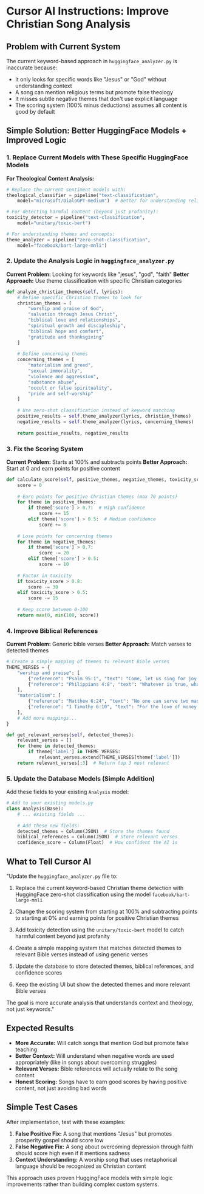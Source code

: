 # Cursor AI Instructions: Improve Christian Song Analysis

## Problem with Current System
The current keyword-based approach in `huggingface_analyzer.py` is inaccurate because:
- It only looks for specific words like "Jesus" or "God" without understanding context
- A song can mention religious terms but promote false theology
- It misses subtle negative themes that don't use explicit language
- The scoring system (100% minus deductions) assumes all content is good by default

## Simple Solution: Better HuggingFace Models + Improved Logic

### 1. Replace Current Models with These Specific HuggingFace Models

**For Theological Content Analysis:**
```python
# Replace the current sentiment models with:
theological_classifier = pipeline("text-classification", 
    model="microsoft/DialoGPT-medium")  # Better for understanding religious context

# For detecting harmful content (beyond just profanity):
toxicity_detector = pipeline("text-classification", 
    model="unitary/toxic-bert")

# For understanding themes and concepts:
theme_analyzer = pipeline("zero-shot-classification", 
    model="facebook/bart-large-mnli")
```

### 2. Update the Analysis Logic in `huggingface_analyzer.py`

**Current Problem:** Looking for keywords like "jesus", "god", "faith"
**Better Approach:** Use theme classification with specific Christian categories

```python
def analyze_christian_themes(self, lyrics):
    # Define specific Christian themes to look for
    christian_themes = [
        "worship and praise of God",
        "salvation through Jesus Christ", 
        "biblical love and relationships",
        "spiritual growth and discipleship",
        "biblical hope and comfort",
        "gratitude and thanksgiving"
    ]
    
    # Define concerning themes
    concerning_themes = [
        "materialism and greed",
        "sexual immorality", 
        "violence and aggression",
        "substance abuse",
        "occult or false spirituality",
        "pride and self-worship"
    ]
    
    # Use zero-shot classification instead of keyword matching
    positive_results = self.theme_analyzer(lyrics, christian_themes)
    negative_results = self.theme_analyzer(lyrics, concerning_themes)
    
    return positive_results, negative_results
```

### 3. Fix the Scoring System

**Current Problem:** Starts at 100% and subtracts points
**Better Approach:** Start at 0 and earn points for positive content

```python
def calculate_score(self, positive_themes, negative_themes, toxicity_score):
    score = 0
    
    # Earn points for positive Christian themes (max 70 points)
    for theme in positive_themes:
        if theme['score'] > 0.7:  # High confidence
            score += 15
        elif theme['score'] > 0.5:  # Medium confidence  
            score += 8
    
    # Lose points for concerning themes
    for theme in negative_themes:
        if theme['score'] > 0.7:
            score -= 20
        elif theme['score'] > 0.5:
            score -= 10
    
    # Factor in toxicity
    if toxicity_score > 0.8:
        score -= 30
    elif toxicity_score > 0.5:
        score -= 15
        
    # Keep score between 0-100
    return max(0, min(100, score))
```

### 4. Improve Biblical References

**Current Problem:** Generic bible verses
**Better Approach:** Match verses to detected themes

```python
# Create a simple mapping of themes to relevant Bible verses
THEME_VERSES = {
    "worship and praise": [
        {"reference": "Psalm 95:1", "text": "Come, let us sing for joy to the Lord..."},
        {"reference": "Philippians 4:8", "text": "Whatever is true, whatever is noble..."}
    ],
    "materialism": [
        {"reference": "Matthew 6:24", "text": "No one can serve two masters..."},
        {"reference": "1 Timothy 6:10", "text": "For the love of money is a root of all kinds of evil..."}
    ],
    # Add more mappings...
}

def get_relevant_verses(self, detected_themes):
    relevant_verses = []
    for theme in detected_themes:
        if theme['label'] in THEME_VERSES:
            relevant_verses.extend(THEME_VERSES[theme['label']])
    return relevant_verses[:3]  # Return top 3 most relevant
```

### 5. Update the Database Models (Simple Addition)

Add these fields to your existing `Analysis` model:

```python
# Add to your existing models.py
class Analysis(Base):
    # ... existing fields ...
    
    # Add these new fields:
    detected_themes = Column(JSON)  # Store the themes found
    biblical_references = Column(JSON)  # Store relevant verses
    confidence_score = Column(Float)  # How confident the AI is
```

## What to Tell Cursor AI

"Update the `huggingface_analyzer.py` file to:

1. Replace the current keyword-based Christian theme detection with HuggingFace zero-shot classification using the model `facebook/bart-large-mnli`

2. Change the scoring system from starting at 100% and subtracting points to starting at 0% and earning points for positive Christian themes

3. Add toxicity detection using the `unitary/toxic-bert` model to catch harmful content beyond just profanity

4. Create a simple mapping system that matches detected themes to relevant Bible verses instead of using generic verses

5. Update the database to store detected themes, biblical references, and confidence scores

6. Keep the existing UI but show the detected themes and more relevant Bible verses

The goal is more accurate analysis that understands context and theology, not just keywords."

## Expected Results

- **More Accurate:** Will catch songs that mention God but promote false teaching
- **Better Context:** Will understand when negative words are used appropriately (like in songs about overcoming struggles)
- **Relevant Verses:** Bible references will actually relate to the song content
- **Honest Scoring:** Songs have to earn good scores by having positive content, not just avoiding bad words

## Simple Test Cases

After implementation, test with these examples:

1. **False Positive Fix:** A song that mentions "Jesus" but promotes prosperity gospel should score low
2. **False Negative Fix:** A song about overcoming depression through faith should score high even if it mentions sadness
3. **Context Understanding:** A worship song that uses metaphorical language should be recognized as Christian content

This approach uses proven HuggingFace models with simple logic improvements rather than building complex custom systems.

